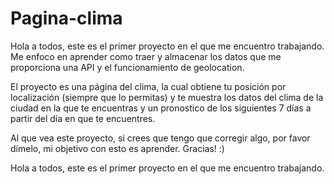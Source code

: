 # Pagina-clima

Hola a todos, este es el primer proyecto en el que me encuentro trabajando. 
Me enfoco en aprender como traer y almacenar los datos que me proporciona una API y el funcionamiento de geolocation.


El proyecto es una página del clima, la cual obtiene tu posición por localización (siempre que lo permitas) y te muestra los datos del clima de la ciudad en la que te encuentras y un pronostico de los siguientes 7 días a partir del día en que te encuentres.


Al que vea este proyecto, si crees que tengo que corregir algo, por favor dímelo, mi objetivo con esto es aprender. Gracias! :)

 Hola a todos, este es el primer proyecto en el que me encuentro trabajando.

